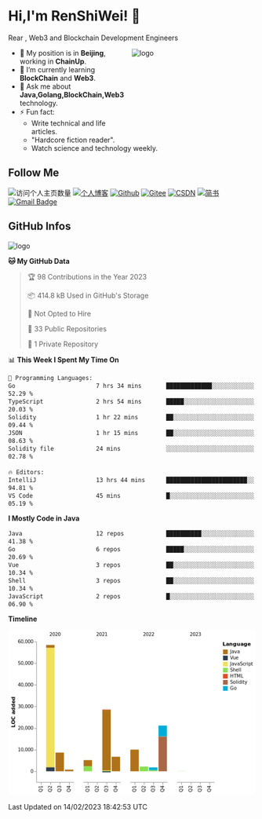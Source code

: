 <!--
**duktig666/duktig666** is a ✨ _special_ ✨ repository because its `README.md` (this file) appears on your GitHub profile.

Here are some ideas to get you started:

- 🔭 I’m currently working on ...
- 🌱 I’m currently learning ...
- 👯 I’m looking to collaborate on ...
- 🤔 I’m looking for help with ...
- 💬 Ask me about ...
- 📫 How to reach me: ...
- 😄 Pronouns: ...
- ⚡ Fun fact: ...

-->



# Hi,I'm RenShiWei! 👋
Rear , Web3 and Blockchain Development Engineers

<img src="https://github-readme-stats-git-masterrstaa-rickstaa.vercel.app/api?username=duktig666&show_icons=true&count_private=true&theme=vue" alt="logo" height="160" align="right" width="50%" />

- 🔭 My position is in **Beijing**, working in **ChainUp**.
- 🌱 I’m currently learning **BlockChain** and **Web3**.
- 💬 Ask me about **Java,Golang,BlockChain,Web3** technology.
- ⚡ Fun fact: 
  - Write technical and life articles.
  - "Hardcore fiction reader".
  - Watch science and technology weekly.

## Follow Me
![访问个人主页数量](https://komarev.com/ghpvc/?username=duktig666&color=green)
[![个人博客](https://img.shields.io/badge/-个人博客（duktig.cn）-c14438?style=flat-square&logo=B&logoColor=white)](https://duktig.cn/)
[![Github](https://img.shields.io/github/followers/duktig666?label=Github&style=social)](https://github.com/duktig666)
[![Gitee](https://img.shields.io/badge/-码云-EA4335?style=flat-square&logo=Gitee&logoColor=white)](https://gitee.com/duktig666)
[![CSDN](https://img.shields.io/badge/-CSDN-c14438?style=flat-square&logo=C&logoColor=white)](https://blog.csdn.net/qq_42937522?spm=1000.2115.3001.5343)
[![简书](https://img.shields.io/badge/-简书-c14438?style=flat-square&logo=简&logoColor=white)](https://www.jianshu.com/u/421632ec0dc8)
[![Gmail Badge](https://img.shields.io/badge/gmail-ren_shi_wei@qq.com-Green?style=flat-square&logo=Gmail&logoColor=white&link=mailto:ren_shi_wei@163.com)](mailto:ren_shi_wei@163.com)

## GitHub Infos
<img src="https://github-profile-trophy.vercel.app/?username=duktig666&theme=flat&column=7" alt="logo" height="160" align="center" style="margin: auto;" />

<!-- <a href="https://github.com/duktig666">
  <img src="https://github-readme-stats-git-masterrstaa-rickstaa.vercel.app/api/top-langs/?username=duktig666&layout=compact&theme=vue" />
</a>

[![Anser's wakatime stats](https://github-readme-stats.vercel.app/api/wakatime?username=duktig666&layout=compact&custom_title=Wakatime%20Stats%20(this%20week))](https://wakatime.com/@duktig666)

[![GitHub Streak](https://github-readme-streak-stats.herokuapp.com/?user=duktig666&theme=vue)](https://github.com/duktig666) -->

<!--START_SECTION:waka-->
**🐱 My GitHub Data** 

> 🏆 98 Contributions in the Year 2023
 > 
> 📦 414.8 kB Used in GitHub's Storage 
 > 
> 🚫 Not Opted to Hire
 > 
> 📜 33 Public Repositories 
 > 
> 🔑 1 Private Repository 
 > 
📊 **This Week I Spent My Time On** 

```text
💬 Programming Languages: 
Go                       7 hrs 34 mins       █████████████░░░░░░░░░░░░   52.29 % 
TypeScript               2 hrs 54 mins       █████░░░░░░░░░░░░░░░░░░░░   20.03 % 
Solidity                 1 hr 22 mins        ██░░░░░░░░░░░░░░░░░░░░░░░   09.44 % 
JSON                     1 hr 15 mins        ██░░░░░░░░░░░░░░░░░░░░░░░   08.63 % 
Solidity file            24 mins             ░░░░░░░░░░░░░░░░░░░░░░░░░   02.78 % 

🔥 Editors: 
IntelliJ                 13 hrs 44 mins      ███████████████████████░░   94.81 % 
VS Code                  45 mins             █░░░░░░░░░░░░░░░░░░░░░░░░   05.19 % 

```

**I Mostly Code in Java** 

```text
Java                     12 repos            ██████████░░░░░░░░░░░░░░░   41.38 % 
Go                       6 repos             █████░░░░░░░░░░░░░░░░░░░░   20.69 % 
Vue                      3 repos             ██░░░░░░░░░░░░░░░░░░░░░░░   10.34 % 
Shell                    3 repos             ██░░░░░░░░░░░░░░░░░░░░░░░   10.34 % 
JavaScript               2 repos             █░░░░░░░░░░░░░░░░░░░░░░░░   06.90 % 

```


**Timeline**

![Chart not found](https://raw.githubusercontent.com/duktig666/duktig666/main/charts/bar_graph.png) 


 Last Updated on 14/02/2023 18:42:53 UTC
<!--END_SECTION:waka-->

